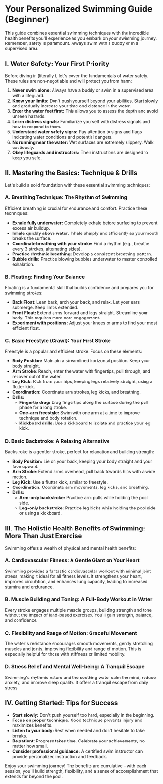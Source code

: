 # Your Personalized Swimming Guide (Beginner)

This guide combines essential swimming techniques with the incredible health benefits you'll experience as you embark on your swimming journey.  Remember, safety is paramount. Always swim with a buddy or in a supervised area.

## I. Water Safety: Your First Priority

Before diving in (literally!), let's cover the fundamentals of water safety.  These rules are non-negotiable and will protect you from harm:

1. **Never swim alone:** Always have a buddy or swim in a supervised area with a lifeguard.
2. **Know your limits:** Don't push yourself beyond your abilities.  Start slowly and gradually increase your time and distance in the water.
3. **Enter the water feet first:** This allows you to assess the depth and avoid unseen hazards.
4. **Learn distress signals:** Familiarize yourself with distress signals and how to respond to them.
5. **Understand water safety signs:** Pay attention to signs and flags indicating water conditions and potential dangers.
6. **No running near the water:** Wet surfaces are extremely slippery.  Walk cautiously.
7. **Obey lifeguards and instructors:** Their instructions are designed to keep you safe.


## II. Mastering the Basics: Technique & Drills

Let's build a solid foundation with these essential swimming techniques:

### A. Breathing Technique: The Rhythm of Swimming

Efficient breathing is crucial for endurance and comfort.  Practice these techniques:

* **Exhale fully underwater:** Completely exhale before surfacing to prevent excess air buildup.
* **Inhale quickly above water:**  Inhale sharply and efficiently as your mouth breaks the surface.
* **Coordinate breathing with your stroke:** Find a rhythm (e.g., breathe every 3 strokes, alternating sides).
* **Practice rhythmic breathing:** Develop a consistent breathing pattern.
* **Bubble drills:** Practice blowing bubbles underwater to master controlled exhalation.


### B. Floating: Finding Your Balance

Floating is a fundamental skill that builds confidence and prepares you for swimming strokes:

* **Back Float:** Lean back, arch your back, and relax. Let your ears submerge. Keep limbs extended.
* **Front Float:** Extend arms forward and legs straight.  Streamline your body. This requires more core engagement.
* **Experiment with positions:** Adjust your knees or arms to find your most efficient float.


### C. Basic Freestyle (Crawl): Your First Stroke

Freestyle is a popular and efficient stroke.  Focus on these elements:

* **Body Position:** Maintain a streamlined horizontal position. Keep your body straight.
* **Arm Stroke:** Reach, enter the water with fingertips, pull through, and recover out of the water.
* **Leg Kick:**  Kick from your hips, keeping legs relatively straight, using a flutter kick.
* **Coordination:** Coordinate arm strokes, leg kicks, and breathing.
* **Drills:**
    * **Fingertip drag:** Drag fingertips along the surface during the pull phase for a long stroke.
    * **One-arm freestyle:** Swim with one arm at a time to improve technique and body rotation.
    * **Kickboard drills:** Use a kickboard to isolate and practice your leg kick.


### D. Basic Backstroke: A Relaxing Alternative

Backstroke is a gentler stroke, perfect for relaxation and building strength:

* **Body Position:** Lie on your back, keeping your body straight and your face upward.
* **Arm Stroke:** Extend arms overhead, pull back towards hips with a wide motion.
* **Leg Kick:** Use a flutter kick, similar to freestyle.
* **Coordination:** Coordinate arm movements, leg kicks, and breathing.
* **Drills:**
    * **Arm-only backstroke:** Practice arm pulls while holding the pool side.
    * **Leg-only backstroke:** Practice leg kicks while holding the pool side or using a kickboard.


## III. The Holistic Health Benefits of Swimming: More Than Just Exercise

Swimming offers a wealth of physical and mental health benefits:

### A. Cardiovascular Fitness: A Gentle Giant on Your Heart

Swimming provides a fantastic cardiovascular workout with minimal joint stress, making it ideal for all fitness levels. It strengthens your heart, improves circulation, and enhances lung capacity, leading to increased stamina and endurance.

### B. Muscle Building and Toning: A Full-Body Workout in Water

Every stroke engages multiple muscle groups, building strength and tone without the impact of land-based exercises.  You'll gain strength, balance, and confidence.

### C. Flexibility and Range of Motion: Graceful Movement

The water's resistance encourages smooth movements, gently stretching muscles and joints, improving flexibility and range of motion. This is especially helpful for those with stiffness or limited mobility.

### D. Stress Relief and Mental Well-being: A Tranquil Escape

Swimming's rhythmic nature and the soothing water calm the mind, reduce anxiety, and improve sleep quality. It offers a tranquil escape from daily stress.


## IV.  Getting Started: Tips for Success

* **Start slowly:** Don't push yourself too hard, especially in the beginning.
* **Focus on proper technique:**  Good technique prevents injury and maximizes benefits.
* **Listen to your body:** Rest when needed and don't hesitate to take breaks.
* **Be patient:** Progress takes time. Celebrate your achievements, no matter how small.
* **Consider professional guidance:** A certified swim instructor can provide personalized instruction and feedback.


Enjoy your swimming journey!  The benefits are cumulative – with each session, you'll build strength, flexibility, and a sense of accomplishment that extends far beyond the pool.